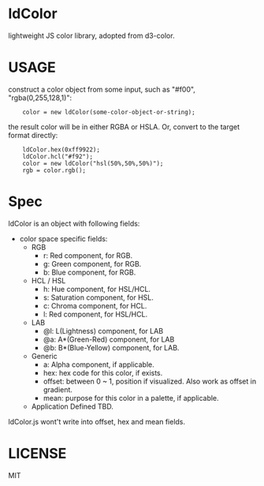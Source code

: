 # ldColor

lightweight JS color library, adopted from d3-color.


# USAGE

construct a color object from some input, such as "#f00", "rgba(0,255,128,1)":

```
    color = new ldColor(some-color-object-or-string);
```

the result color will be in either RGBA or HSLA. Or, convert to the target format directly:

```
    ldColor.hex(0xff9922);
    ldColor.hcl("#f92");
    color = new ldColor("hsl(50%,50%,50%)");
    rgb = color.rgb();
```


# Spec

ldColor is an object with following fields:

 * color space specific fields:
   * RGB
     * r: Red component, for RGB.
     * g: Green component, for RGB.
     * b: Blue component, for RGB.
   * HCL / HSL
     * h: Hue component, for HSL/HCL.
     * s: Saturation component, for HSL.
     * c: Chroma component, for HCL.
     * l: Red component, for HSL/HCL.
   * LAB
     * @l: L(Lightness) component, for LAB
     * @a: A\*(Green-Red) component, for LAB
     * @b: B\*(Blue-Yellow) component, for LAB.
   * Generic
     * a: Alpha component, if applicable.
     * hex: hex code for this color, if exists.
     * offset: between 0 ~ 1, position if visualized. Also work as offset in gradient.
     * mean: purpose for this color in a palette, if applicable.
   * Application Defined
     TBD.

ldColor.js wont't write into offset, hex and mean fields.

# LICENSE

MIT
